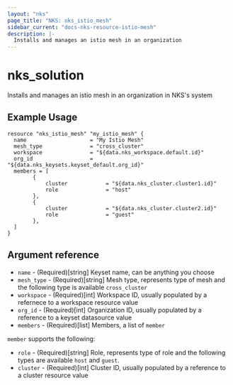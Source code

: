 ```yaml
---
layout: "nks"
page_title: "NKS: nks_istio_mesh"
sidebar_current: "docs-nks-resource-istio-mesh"
description: |-
  Installs and manages an istio mesh in an organization
---
```


# nks\_solution

Installs and manages an istio mesh in an organization in NKS's system

## Example Usage

```hcl
resource "nks_istio_mesh" "my_istio_mesh" {
  name                    = "My Istio Mesh"
  mesh_type               = "cross_cluster"
  workspace               = "${data.nks_workspace.default.id}"
  org_id                  = "${data.nks_keysets.keyset_default.org_id}"
  members = [
        {
            cluster            = "${data.nks_cluster.cluster1.id}"
            role               = "host"
        },
        {
            cluster            = "${data.nks_cluster.cluster2.id}"
            role               = "guest"
        },
  ]
}
```

## Argument reference

* `name` - (Required)[string] Keyset name, can be anything you choose
* `mesh_type` - (Required)[string] Mesh type, represents type of mesh and the following type is available `cross_cluster`
* `workspace` - (Required)[int] Workspace ID, usually populated by a refernece to a workspace resource value
* `org_id` - (Required)[int] Organization ID, usually populated by a reference to a keyset datasource value
* `members` - (Required)[list] Members, a list of `member`

`member` supports the following:
* `role` - (Required)[string] Role, represents type of role and the following types are available `host` and `guest`.
* `cluster` - (Required)[int] Cluster ID, usually populated by a reference to a cluster resource value